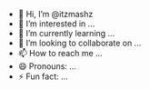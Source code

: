 - 👋 Hi, I’m @itzmashz
- 👀 I’m interested in ...
- 🌱 I’m currently learning ...
- 💞️ I’m looking to collaborate on ...
- 📫 How to reach me ...
- 😄 Pronouns: ...
- ⚡ Fun fact: ...

<!---
itzmashz/itzmashz is a ✨ special ✨ repository because its `README.md` (this file) appears on your GitHub profile.
You can click the Preview link to take a look at your changes.
--->

